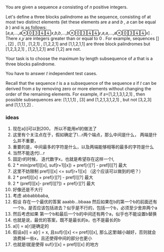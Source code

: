 You are given a sequence 𝑎
 consisting of 𝑛
 positive integers.

Let's define a three blocks palindrome as the sequence, consisting of at most two distinct elements (let these elements are 𝑎
 and 𝑏
, 𝑎
 can be equal 𝑏
) and is as follows: [𝑎,𝑎,…,𝑎𝑥,𝑏,𝑏,…,𝑏𝑦,𝑎,𝑎,…,𝑎𝑥]
. There 𝑥,𝑦
 are integers greater than or equal to 0
. For example, sequences []
, [2]
, [1,1]
, [1,2,1]
, [1,2,2,1]
 and [1,1,2,1,1]
 are three block palindromes but [1,2,3,2,1]
, [1,2,1,2,1]
 and [1,2]
 are not.

Your task is to choose the maximum by length subsequence of 𝑎
 that is a three blocks palindrome.

You have to answer 𝑡
 independent test cases.

Recall that the sequence 𝑡
 is a a subsequence of the sequence 𝑠
 if 𝑡
 can be derived from 𝑠
 by removing zero or more elements without changing the order of the remaining elements. For example, if 𝑠=[1,2,1,3,1,2,1]
, then possible subsequences are: [1,1,1,1]
, [3]
 and [1,2,1,3,1,2,1]
, but not [3,2,3]
 and [1,1,1,1,2]
.


### ideas
1. 现在a[i]可以到200， 所以不能用e1的做法了
2. 这里有个关注点在于，假如确定了l...r两个端点，那么中间是什么， 两端是什么并不重要，
3. 重要的是，中间最多的字符是什么，以及两端能够相等的最多的字符是什么
4. 当然不能迭代l...r
5. 固定r的时候， 迭代数字x，也就是希望存在这样一个l, 
6. 2 * min(pref[l][x], suf[r+1][x]) + pref[r][?] - pref[l][?] 最大
7. 这里不妨限制 pref[l][x] <= suf[r+1][x] （这个应该可以做到的吧？）
8. 2 * pref[l][x] + pref[r][?] - pref[l][?] 最大
9. 2 * (pref[l][x]- pref[l][?]) + pref[r][?] 最大
10. 好像还是不大行
11. 考虑 abbabbbaba,
12. 假设 存在一个最优的答案 aaabb...bbaaa 然后如果在b的第一个b的前面还有一个b，是否应该包括进去？似乎是不行的，包括一个b，必须至少舍弃两个a
13. 然后考虑如果 第一个b和最后一个b的中间还有两个a，似乎也不能设置b替换
14. 也就是说，最优的答案，既不是最长的a，也不是最长的b
15. a[l] = a[r]是确定的
16. 假设a[l] = a[r] = x, 且suf[r][x] <= pref[l][x], 那么这里l越小越好，否则就会浪费掉一些x，且还使得中间的部分也更小
17. 也就是l就是使得 suf[r][x] = pref[l][x] 的地方